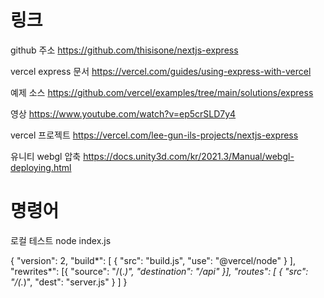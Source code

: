 # 링크

github 주소
https://github.com/thisisone/nextjs-express

vercel express 문서
https://vercel.com/guides/using-express-with-vercel

예제 소스
https://github.com/vercel/examples/tree/main/solutions/express

영상
https://www.youtube.com/watch?v=ep5crSLD7y4

vercel 프로젝트
https://vercel.com/lee-gun-ils-projects/nextjs-express

유니티 webgl 압축
https://docs.unity3d.com/kr/2021.3/Manual/webgl-deploying.html

# 명령어

로컬 테스트
node index.js

{
"version": 2,
"build*": [
{
"src": "build.js",
"use": "@vercel/node"
}
],
"rewrites*": [{ "source": "/(.*)", "destination": "/api" }],
"routes": [
{
"src": "/(.*)",
"dest": "server.js"
}
]
}

